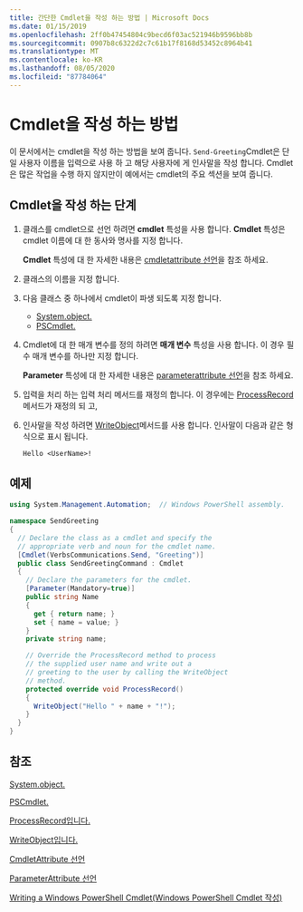```yaml
---
title: 간단한 Cmdlet을 작성 하는 방법 | Microsoft Docs
ms.date: 01/15/2019
ms.openlocfilehash: 2ff0b47454804c9becd6f03ac521946b9596bb8b
ms.sourcegitcommit: 0907b8c6322d2c7c61b17f8168d53452c8964b41
ms.translationtype: MT
ms.contentlocale: ko-KR
ms.lasthandoff: 08/05/2020
ms.locfileid: "87784064"
---
```

# <a name="how-to-write-a-cmdlet"></a>Cmdlet을 작성 하는 방법

이 문서에서는 cmdlet을 작성 하는 방법을 보여 줍니다. `Send-Greeting`Cmdlet은 단일 사용자 이름을 입력으로 사용 하 고 해당 사용자에 게 인사말을 작성 합니다. Cmdlet은 많은 작업을 수행 하지 않지만이 예에서는 cmdlet의 주요 섹션을 보여 줍니다.

## <a name="steps-to-write-a-cmdlet"></a>Cmdlet을 작성 하는 단계

1. 클래스를 cmdlet으로 선언 하려면 **cmdlet** 특성을 사용 합니다. **Cmdlet** 특성은 cmdlet 이름에 대 한 동사와 명사를 지정 합니다.

   **Cmdlet** 특성에 대 한 자세한 내용은 [cmdletattribute 선언](cmdlet-attribute-declaration.md)을 참조 하세요.

2. 클래스의 이름을 지정 합니다.

3. 다음 클래스 중 하나에서 cmdlet이 파생 되도록 지정 합니다.

   * [System.object.](/dotnet/api/System.Management.Automation.Cmdlet)
   * [PSCmdlet.](/dotnet/api/System.Management.Automation.PSCmdlet)

4. Cmdlet에 대 한 매개 변수를 정의 하려면 **매개 변수** 특성을 사용 합니다. 이 경우 필수 매개 변수를 하나만 지정 합니다.

   **Parameter** 특성에 대 한 자세한 내용은 [parameterattribute 선언](parameter-attribute-declaration.md)을 참조 하세요.

5. 입력을 처리 하는 입력 처리 메서드를 재정의 합니다. 이 경우에는 [ProcessRecord](/dotnet/api/System.Management.Automation.Cmdlet.ProcessRecord) 메서드가 재정의 되 고,

6. 인사말을 작성 하려면 [WriteObject](/dotnet/api/System.Management.Automation.Cmdlet.WriteObject)메서드를 사용 합니다.
   인사말이 다음과 같은 형식으로 표시 됩니다.

   ```Output
   Hello <UserName>!
   ```

## <a name="example"></a>예제

```csharp
using System.Management.Automation;  // Windows PowerShell assembly.

namespace SendGreeting
{
  // Declare the class as a cmdlet and specify the
  // appropriate verb and noun for the cmdlet name.
  [Cmdlet(VerbsCommunications.Send, "Greeting")]
  public class SendGreetingCommand : Cmdlet
  {
    // Declare the parameters for the cmdlet.
    [Parameter(Mandatory=true)]
    public string Name
    {
      get { return name; }
      set { name = value; }
    }
    private string name;

    // Override the ProcessRecord method to process
    // the supplied user name and write out a
    // greeting to the user by calling the WriteObject
    // method.
    protected override void ProcessRecord()
    {
      WriteObject("Hello " + name + "!");
    }
  }
}
```

## <a name="see-also"></a>참조

[System.object.](/dotnet/api/System.Management.Automation.Cmdlet)

[PSCmdlet.](/dotnet/api/System.Management.Automation.PSCmdlet)

[ProcessRecord입니다.](/dotnet/api/System.Management.Automation.Cmdlet.ProcessRecord)

[WriteObject입니다.](/dotnet/api/System.Management.Automation.Cmdlet.WriteObject)

[CmdletAttribute 선언](cmdlet-attribute-declaration.md)

[ParameterAttribute 선언](parameter-attribute-declaration.md)

[Writing a Windows PowerShell Cmdlet(Windows PowerShell Cmdlet 작성)](writing-a-windows-powershell-cmdlet.md)
